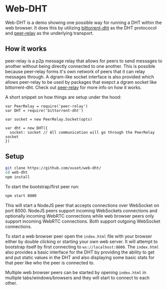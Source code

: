 # Web-DHT

Web-DHT is a demo showing one possible way for running a DHT within the web browser. It does this by utilizing [bittorrent-dht](https://github.com/feross/bittorrent-dht) as the DHT protococol and [peer-relay](https://github.com/xuset/peer-relay) as the underlying transport.

## How it works

peer-relay is a p2p message relay that allows for peers to send messages to another without being directly connected to one another. This is possible because peer-relay forms it's own network of peers that it can relay messages through. A dgram-like socket interface is also provided which allows peer-relay to be used by packages that exepct a dgram socket like bittorrent-dht. Check out [peer-relay](https://github.com/xuset/peer-relay) for more info on how it works.

A short snippet on how things are setup under the hood:
```
var PeerRelay = require('peer-relay')
var DHT = require('bittorrent-dht')

var socket = new PeerRelay.Socket(opts)

var dht = new DHT({
  socket: socket // All communication will go through the PeerRelay socket
})
```

## Setup

```bash
git clone https://github.com/xuset/web-dht/
cd web-dht
npm install
```

To start the bootstrap/first peer run:
```bash
npm start 8000
```

This will start a NodeJS peer that accepts connections over WebSocket on port 8000. NodeJS peers support incoming WebSockets connections and optionally incoming WebRTC connections while web browser peers only support incoming WebRTC connections. Both support outgoing WebSocket connections. 

To start a web browser peer open the `index.html` file with your browser either by double clicking or starting your own web server. It will attempt to bootstrap itself by first connecting to `ws://localhost:8000`. The `index.html` also provides a basic interface for the DHT by providing the ability to get and put static values in the DHT and also displaying some basic stats for that peer like who the peer is connected to.

Multiple web browser peers can be started by opening `index.html` in multiple tabs/windows/browsers and they will start to connect to each other.
